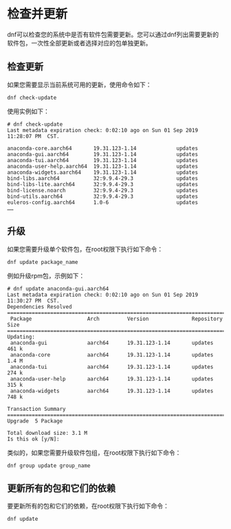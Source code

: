 # 检查并更新<a name="ZH-CN_TOPIC_0182317335"></a>

dnf可以检查您的系统中是否有软件包需要更新。您可以通过dnf列出需要更新的软件包，一次性全部更新或者选择对应的包单独更新。

## 检查更新<a name="zh-cn_topic_0151920985_s0ff13c1280714829ac70c11363d8c742"></a>

如果您需要显示当前系统可用的更新，使用命令如下：

```
dnf check-update
```

使用实例如下：

```
# dnf check-update
Last metadata expiration check: 0:02:10 ago on Sun 01 Sep 2019 11:28:07 PM  CST.

anaconda-core.aarch64       19.31.123-1.14             updates
anaconda-gui.aarch64        19.31.123-1.14             updates
anaconda-tui.aarch64        19.31.123-1.14             updates
anaconda-user-help.aarch64  19.31.123-1.14             updates
anaconda-widgets.aarch64    19.31.123-1.14             updates
bind-libs.aarch64           32:9.9.4-29.3              updates
bind-libs-lite.aarch64      32:9.9.4-29.3              updates
bind-license.noarch         32:9.9.4-29.3              updates
bind-utils.aarch64          32:9.9.4-29.3              updates
euleros-config.aarch64      1.0-6                      updates
……
```

## 升级<a name="zh-cn_topic_0151920985_s1cc9f268f03d4a639fef810d5fff66b0"></a>

如果您需要升级单个软件包，在root权限下执行如下命令：

```
dnf update package_name
```

例如升级rpm包，示例如下：

```
# dnf update anaconda-gui.aarch64
Last metadata expiration check: 0:02:10 ago on Sun 01 Sep 2019 11:30:27 PM  CST.
Dependencies Resolved
================================================================================
 Package                  Arch         Version              Repository     Size
================================================================================
Updating:
 anaconda-gui             aarch64      19.31.123-1.14       updates       461 k
 anaconda-core            aarch64      19.31.123-1.14       updates       1.4 M
 anaconda-tui             aarch64      19.31.123-1.14       updates       274 k
 anaconda-user-help       aarch64      19.31.123-1.14       updates       315 k
 anaconda-widgets         aarch64      19.31.123-1.14       updates       748 k

Transaction Summary
================================================================================
Upgrade  5 Package

Total download size: 3.1 M
Is this ok [y/N]:
```

类似的，如果您需要升级软件包组，在root权限下执行如下命令：

```
dnf group update group_name
```

## 更新所有的包和它们的依赖<a name="zh-cn_topic_0151920985_s0b15cce573514b5fb768a25e87522580"></a>

要更新所有的包和它们的依赖，在root权限下执行如下命令：

```
dnf update
```

